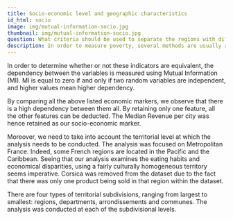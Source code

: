 ```yaml
---
title: Socio-economic level and geographic characteristics
id_html: socio
image: img/mutual-information-socio.jpg
thumbnail: img/mutual-information-socio.jpg
question: What criteria should be used to separate the regions with different socio-economic environments ?
description: In order to measure poverty, several methods are usually applied. Firstly, comparing the median revenue of of different subdivisions of a territory allows the identification of the poorer areas. This can be done by using the average revenue as well, although this last indicator is prone to misrepresent the economic level of the area since it can be increased by a few wealthy inhabitants. Additionally, one can use the poverty rate, which describes the percentage of people whose revenue is below 60% of the median revenue. Finally, a third indicator can be based on the origin of the income of the inhabitants of the area. The origins are namely professional activity, social aid, patrimony, or retirement pension. 
---
```

In order to determine whether or not these indicators are equivalent, the dependency between the variables is measured using Mutual Information (MI). MI is equal to zero if and only if two random variables are independent, and higher values mean higher dependency.

By comparing all the above listed economic markers, we observe that there is a high dependency between them all. By retaining only one feature, all the other features can be deducted. The Median Revenue per city was hence retained as our socio-economic marker.

Moreover, we need to take into account the territorial level at which the analysis needs to be conducted. The analysis was focused on Metropolitan France. Indeed, some French regions are located in the Pacific and the Caribbean. Seeing that our analysis examines the eating habits and economical disparities, using a fairly culturally homogeneous territory seems imperative. Corsica was removed from the dataset due to the fact that there was only one product being sold in that region within the dataset.

There are four types of territorial subdivisions, ranging from largest to smallest: regions, departments, arrondissements and communes. The analysis was conducted at each of the subdivisional levels.

